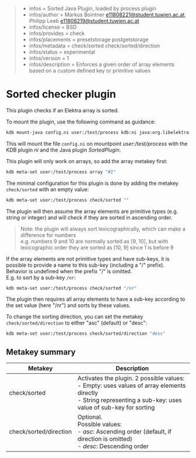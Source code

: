 > - infos = Sorted Java Plugin, loaded by process plugin
> - infos/author = Markus Bointner <e11808221@student.tuwien.ac.at>, Philipp Leeb <e11808219@student.tuwien.ac.at>
> - infos/license = BSD
> - infos/provides = check
> - infos/placements = presetstorage postgetstorage
> - infos/metadata = check/sorted check/sorted/direction
> - infos/status = experimental
> - infos/version = 1
> - infos/description = Enforces a given order of array elements based on a custom defined key or primitive values

# Sorted checker plugin

This plugin checks if an Elektra array is sorted.

To mount the plugin, use the following command as guidance:

```sh
kdb mount-java config.ni user:/test/process kdb:ni java:org.libelektra.plugin.SortedPlugin
```

This will mount the file `config.ni` on mountpoint _user:/test/process_ with the KDB plugin _ni_ and the Java plugin _SortedPlugin_.

This plugin will only work on arrays, so add the array metakey first:

```sh
kdb meta-set user:/test/process array "#2"
```

The minimal configuration for this plugin is done by adding the metakey `check/sorted` with an empty value:

```sh
kdb meta-set user:/test/process check/sorted ""
```

The plugin will then assume the array elements are primitive types (e.g. string or integer) and will check if they are sorted in ascending order.

> Note: the plugin will always sort lexicographically, which can make a difference for numbers  
> e.g. numbers 9 and 10 are normally sorted as [9, 10], but with lexicographic order they are sorted as [10, 9] since 1 is before 9

If the array elements are not primitive types and have sub-keys, it is possible to provide a name to this sub-key (including a "/" prefix).  
Behavior is undefined when the prefix "/" is omitted.  
E.g. to sort by a sub-key `/nr`:

```sh
kdb meta-set user:/test/process check/sorted "/nr"
```

The plugin then requires all array elements to have a sub-key according to the set value (here "/nr") and sorts by these values.

To change the sorting direction, you can set the metakey `check/sorted/direction` to either "asc" (default) or "desc":

```sh
kdb meta-set user:/test/process check/sorted/direction "desc"
```

## Metakey summary

| Metakey                | Description                                                                                                                                                             |
| ---------------------- | ----------------------------------------------------------------------------------------------------------------------------------------------------------------------- |
| check/sorted           | Activates the plugin. 2 possible values: <br/> - Empty: uses values of array elements directly <br/> - String representing a sub-key: uses value of sub-key for sorting |
| check/sorted/direction | Optional.<br/> Possible values:<br/> - _asc_: Ascending order (default, if direction is omitted)<br/>- _desc_: Descending order                                         |

